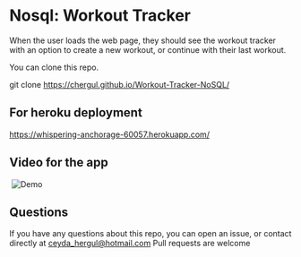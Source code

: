 #  Nosql: Workout Tracker

When the user loads the web page, they should see the workout tracker with an option to create a new workout, or continue with their last workout.

You can clone this repo.

git clone https://chergul.github.io/Workout-Tracker-NoSQL/

## For heroku deployment

https://whispering-anchorage-60057.herokuapp.com/

## Video for the app
​
![Demo](./Assets/demo.gif)

## Questions
If you have any questions about this repo, you can open an issue, or contact directly at 
ceyda_hergul@hotmail.com
Pull requests are welcome
​



